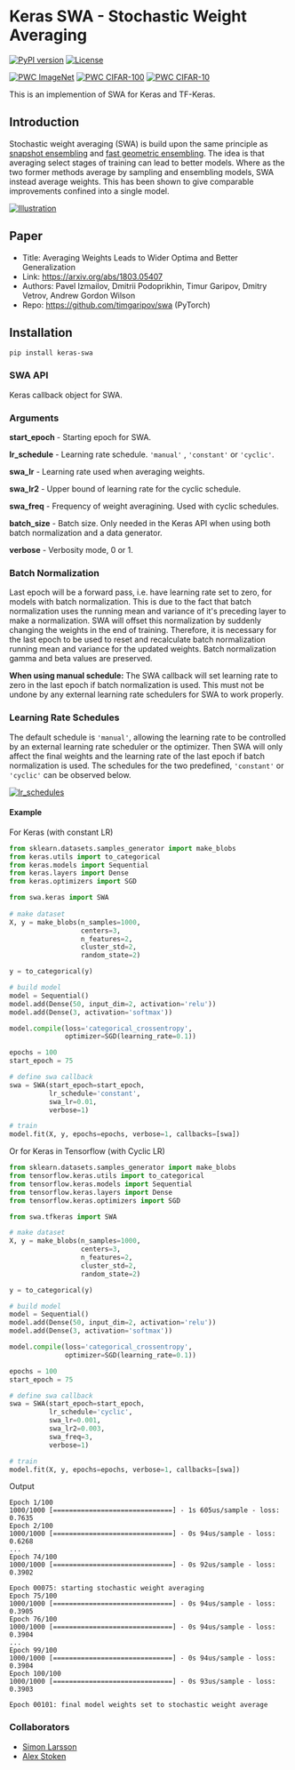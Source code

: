 # Keras SWA - Stochastic Weight Averaging

[![PyPI version](https://badge.fury.io/py/keras-swa.svg)](https://pypi.python.org/pypi/keras-swa/) 
[![License](https://img.shields.io/badge/license-MIT-blue.svg)](https://github.com/simon-larsson/keras-swa/blob/master/LICENSE)

[![PWC ImageNet](https://img.shields.io/endpoint.svg?url=https://paperswithcode.com/badge/averaging-weights-leads-to-wider-optima-and/image-classification-imagenet-image-reco)](https://paperswithcode.com/sota/image-classification-imagenet-image-reco?p=averaging-weights-leads-to-wider-optima-and)
[![PWC CIFAR-100](https://img.shields.io/endpoint.svg?url=https://paperswithcode.com/badge/averaging-weights-leads-to-wider-optima-and/image-classification-on-cifar-100)](https://paperswithcode.com/sota/image-classification-on-cifar-100?p=averaging-weights-leads-to-wider-optima-and)
[![PWC CIFAR-10](https://img.shields.io/endpoint.svg?url=https://paperswithcode.com/badge/averaging-weights-leads-to-wider-optima-and/image-classification-on-cifar-10)](https://paperswithcode.com/sota/image-classification-on-cifar-10?p=averaging-weights-leads-to-wider-optima-and)

This is an implemention of SWA for Keras and TF-Keras.

## Introduction
Stochastic weight averaging (SWA) is build upon the same principle as [snapshot ensembling](https://arxiv.org/abs/1704.00109) and [fast geometric ensembling](https://arxiv.org/abs/1802.10026). The idea is that averaging select stages of training can lead to better models. Where as the two former methods average by sampling and ensembling models, SWA instead average weights. This has been shown to give comparable improvements confined into a single model.

[![Illustration](https://raw.githubusercontent.com/simon-larsson/keras-swa/master/swa_illustration.png)](https://raw.githubusercontent.com/simon-larsson/keras-swa/master/swa_illustration.png)

## Paper
 - Title: Averaging Weights Leads to Wider Optima and Better Generalization
 - Link: https://arxiv.org/abs/1803.05407
 - Authors: Pavel Izmailov, Dmitrii Podoprikhin, Timur Garipov, Dmitry Vetrov, Andrew Gordon Wilson
 - Repo: https://github.com/timgaripov/swa (PyTorch)

## Installation

    pip install keras-swa

### SWA API

Keras callback object for SWA.  

### Arguments
**start_epoch** - Starting epoch for SWA.

**lr_schedule** - Learning rate schedule. `'manual'` , `'constant'` or `'cyclic'`.

**swa_lr** - Learning rate used when averaging weights.

**swa_lr2** - Upper bound of learning rate for the cyclic schedule.

**swa_freq** - Frequency of weight averagining. Used with cyclic schedules.

**batch_size** - Batch size. Only needed in the Keras API when using both batch normalization and a data generator.

**verbose** - Verbosity mode, 0 or 1.

### Batch Normalization
Last epoch will be a forward pass, i.e. have learning rate set to zero, for models with batch normalization. This is due to the fact that batch normalization uses the running mean and variance of it's preceding layer to make a normalization. SWA will offset this normalization by suddenly changing the weights in the end of training. Therefore, it is necessary for the last epoch to be used to reset and recalculate batch normalization running mean and variance for the updated weights. Batch normalization gamma and beta values are preserved.

**When using manual schedule:** The SWA callback will set learning rate to zero in the last epoch if batch normalization is used. This must not be undone by any external learning rate schedulers for SWA to work properly. 

### Learning Rate Schedules
The default schedule is `'manual'`, allowing the learning rate to be controlled by an external learning rate scheduler or the optimizer. Then SWA will only affect the final weights and the learning rate of the last epoch if batch normalization is used. The schedules for the two predefined, `'constant'` or `'cyclic'` can be observed below.

[![lr_schedules](https://raw.githubusercontent.com/simon-larsson/keras-swa/master/lr_schedules.png)](https://raw.githubusercontent.com/simon-larsson/keras-swa/master/lr_schedules.png)


#### Example

For Keras (with constant LR)
```python
from sklearn.datasets.samples_generator import make_blobs
from keras.utils import to_categorical
from keras.models import Sequential
from keras.layers import Dense
from keras.optimizers import SGD

from swa.keras import SWA
 
# make dataset
X, y = make_blobs(n_samples=1000, 
                  centers=3, 
                  n_features=2, 
                  cluster_std=2, 
                  random_state=2)

y = to_categorical(y)

# build model
model = Sequential()
model.add(Dense(50, input_dim=2, activation='relu'))
model.add(Dense(3, activation='softmax'))

model.compile(loss='categorical_crossentropy', 
              optimizer=SGD(learning_rate=0.1))

epochs = 100
start_epoch = 75

# define swa callback
swa = SWA(start_epoch=start_epoch, 
          lr_schedule='constant', 
          swa_lr=0.01, 
          verbose=1)

# train
model.fit(X, y, epochs=epochs, verbose=1, callbacks=[swa])
```

Or for Keras in Tensorflow (with Cyclic LR)

```python
from sklearn.datasets.samples_generator import make_blobs
from tensorflow.keras.utils import to_categorical
from tensorflow.keras.models import Sequential
from tensorflow.keras.layers import Dense
from tensorflow.keras.optimizers import SGD

from swa.tfkeras import SWA

# make dataset
X, y = make_blobs(n_samples=1000, 
                  centers=3, 
                  n_features=2, 
                  cluster_std=2, 
                  random_state=2)

y = to_categorical(y)

# build model
model = Sequential()
model.add(Dense(50, input_dim=2, activation='relu'))
model.add(Dense(3, activation='softmax'))

model.compile(loss='categorical_crossentropy', 
              optimizer=SGD(learning_rate=0.1))

epochs = 100
start_epoch = 75

# define swa callback
swa = SWA(start_epoch=start_epoch, 
          lr_schedule='cyclic', 
          swa_lr=0.001,
          swa_lr2=0.003,
          swa_freq=3,
          verbose=1)

# train
model.fit(X, y, epochs=epochs, verbose=1, callbacks=[swa])
```

Output
```
Epoch 1/100
1000/1000 [==============================] - 1s 605us/sample - loss: 0.7635
Epoch 2/100
1000/1000 [==============================] - 0s 94us/sample - loss: 0.6268
...
Epoch 74/100
1000/1000 [==============================] - 0s 92us/sample - loss: 0.3902

Epoch 00075: starting stochastic weight averaging
Epoch 75/100
1000/1000 [==============================] - 0s 94us/sample - loss: 0.3905
Epoch 76/100
1000/1000 [==============================] - 0s 94us/sample - loss: 0.3904
...
Epoch 99/100
1000/1000 [==============================] - 0s 94us/sample - loss: 0.3904
Epoch 100/100
1000/1000 [==============================] - 0s 93us/sample - loss: 0.3903

Epoch 00101: final model weights set to stochastic weight average
```

### Collaborators

- [Simon Larsson](https://github.com/simon-larsson "Github")
- [Alex Stoken](https://github.com/alexstoken "Github")
